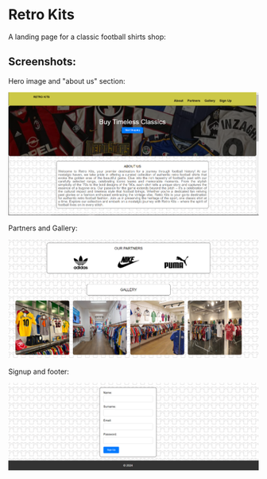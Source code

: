 # Retro Kits

A landing page for a classic football shirts shop:

## Screenshots:

Hero image and "about us" section:

![alt text](images/screenshot1.png)


Partners and Gallery:

![alt text](images/screenshot2.png)

Signup and footer:

![alt text](images/screenshot3.png)
